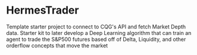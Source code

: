 # HermesTrader

Template starter project to connect to CQG's API and fetch Market Depth data. Starter kit to later develop a Deep Learning algorithm that can train an agent to trade the S&P500 futures based off of Delta, Liquidity, and other orderflow concepts that move the market
